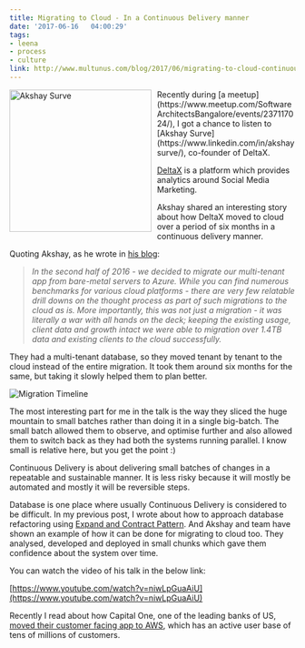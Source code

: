 ```yaml
---
title: Migrating to Cloud - In a Continuous Delivery manner
date: '2017-06-16	04:00:29'
tags: 
- leena
- process
- culture
link: http://www.multunus.com/blog/2017/06/migrating-to-cloud-continuous-delivery/
---
```


<img src="https://media.licdn.com/mpr/mpr/shrinknp_400_400/p/7/005/074/19e/017c499.jpg" alt="Akshay Surve" style="width:250px;float: left;padding-right:10px;"/>
Recently during [a meetup](https://www.meetup.com/SoftwareArchitectsBangalore/events/237117024/), I got a chance to listen to [Akshay Surve](https://www.linkedin.com/in/akshaysurve/), co-founder of DeltaX. 

[DeltaX](http://www.deltax.com/) is a platform which provides analytics around Social Media Marketing. 

Akshay shared an interesting story about how DeltaX moved to cloud over a period of six months in a continuous delivery manner. 

Quoting Akshay, as he wrote in [his blog](https://dxrecursion.aerobatic.io/articles/2017-04/migration-to-azure):

>*In the second half of 2016 - we decided to migrate our multi-tenant app from bare-metal servers to Azure. While you can find numerous benchmarks for various cloud platforms - there are very few relatable drill downs on the thought process as part of such migrations to the cloud as is. More importantly, this was not just a migration - it was literally a war with all hands on the deck; keeping the existing usage, client data and growth intact we were able to migration over 1.4TB data and existing clients to the cloud successfully.*

They had a multi-tenant database, so they moved tenant by tenant to the cloud instead of the entire migration. It took them around six months for the same, but taking it slowly helped them to plan better. 

![Migration Timeline](https://s3.amazonaws.com/multunus-cdimages/deltaX-migration.png)

The most interesting part for me in the talk is the way they sliced the huge mountain to small batches rather than doing it in a single big-batch. The small batch allowed them to observe, and optimise further and also allowed them to switch back as they had both the systems running parallel. I know small is relative here, but you get the point :)

Continuous Delivery is about delivering small batches of changes in a repeatable and sustainable manner. It is less risky because it will mostly be automated and mostly it will be reversible steps. 

Database is one place where usually Continuous Delivery is considered to be difficult. In my previous post, I wrote about how to approach database refactoring using [Expand and Contract Pattern](http://www.multunus.com/blog/2017/06/continuous-delivery-for-database/). And Akshay and team have shown an example of how it can be done for migrating to cloud too. They analysed, developed and deployed in small chunks which gave them confidence about the system over time.

You can watch the video of his talk in the below link:

[https://www.youtube.com/watch?v=niwLpGuaAiU](https://www.youtube.com/watch?v=niwLpGuaAiU)

Recently I read about how Capital One, one of the leading banks of US, [moved their customer facing app to AWS](https://medium.com/capital-one-developers/moving-one-of-capital-ones-largest-customer-facing-apps-to-aws-668d797af6fc?imm_mid=0f2918&cmp=em-webops-na-na-newsltr_20170609), which has an active user base of tens of millions of customers.

